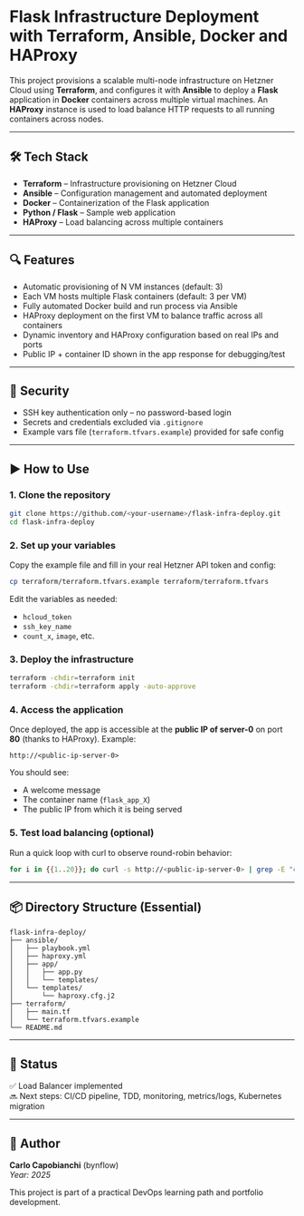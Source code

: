 # Flask Infrastructure Deployment with Terraform, Ansible, Docker and HAProxy

This project provisions a scalable multi-node infrastructure on Hetzner Cloud using **Terraform**, and configures it with **Ansible** to deploy a **Flask** application in **Docker** containers across multiple virtual machines. An **HAProxy** instance is used to load balance HTTP requests to all running containers across nodes.

---

## 🛠 Tech Stack

- **Terraform** – Infrastructure provisioning on Hetzner Cloud
- **Ansible** – Configuration management and automated deployment
- **Docker** – Containerization of the Flask application
- **Python / Flask** – Sample web application
- **HAProxy** – Load balancing across multiple containers

---

## 🔍 Features

- Automatic provisioning of N VM instances (default: 3)
- Each VM hosts multiple Flask containers (default: 3 per VM)
- Fully automated Docker build and run process via Ansible
- HAProxy deployment on the first VM to balance traffic across all containers
- Dynamic inventory and HAProxy configuration based on real IPs and ports
- Public IP + container ID shown in the app response for debugging/test

---

## 🔐 Security

- SSH key authentication only – no password-based login
- Secrets and credentials excluded via `.gitignore`
- Example vars file (`terraform.tfvars.example`) provided for safe config

---

## ▶️ How to Use

### 1. Clone the repository

```bash
git clone https://github.com/<your-username>/flask-infra-deploy.git
cd flask-infra-deploy
```

### 2. Set up your variables

Copy the example file and fill in your real Hetzner API token and config:

```bash
cp terraform/terraform.tfvars.example terraform/terraform.tfvars
```

Edit the variables as needed:
- `hcloud_token`
- `ssh_key_name`
- `count_x`, `image`, etc.

### 3. Deploy the infrastructure

```bash
terraform -chdir=terraform init
terraform -chdir=terraform apply -auto-approve
```

### 4. Access the application

Once deployed, the app is accessible at the **public IP of server-0** on port **80** (thanks to HAProxy). Example:

```
http://<public-ip-server-0>
```

You should see:
- A welcome message
- The container name (`flask_app_X`)
- The public IP from which it is being served

### 5. Test load balancing (optional)

Run a quick loop with curl to observe round-robin behavior:

```bash
for i in {{1..20}}; do curl -s http://<public-ip-server-0> | grep -E "container|Public IP"; sleep 0.5; done
```

---

## 📦 Directory Structure (Essential)

```
flask-infra-deploy/
├── ansible/
│   ├── playbook.yml
│   ├── haproxy.yml
│   ├── app/
│   │   ├── app.py
│   │   └── templates/
│   └── templates/
│       └── haproxy.cfg.j2
├── terraform/
│   ├── main.tf
│   └── terraform.tfvars.example
└── README.md
```

---

## 📌 Status

✅ Load Balancer implemented  
🔜 Next steps: CI/CD pipeline, TDD, monitoring, metrics/logs, Kubernetes migration

---

## 🧠 Author

**Carlo Capobianchi** (bynflow)  
*Year: 2025*

This project is part of a practical DevOps learning path and portfolio development.



